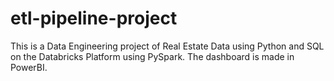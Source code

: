 # etl-pipeline-project
This is a Data Engineering project of Real Estate Data using Python and SQL on the Databricks Platform using PySpark. The dashboard is made in PowerBI.
